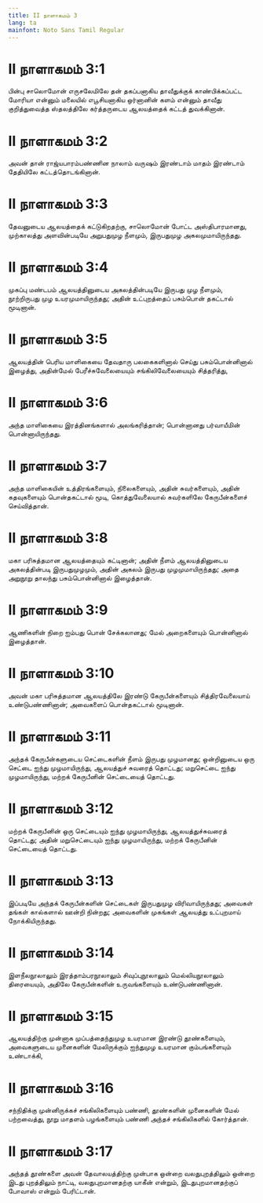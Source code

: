 ```yaml
---
title: II நாளாகமம் 3
lang: ta
mainfont: Noto Sans Tamil Regular
---
```


# II நாளாகமம் 3:1

பின்பு சாலொமோன் எருசலேமிலே தன் தகப்பனாகிய தாவீதுக்குக் காண்பிக்கப்பட்ட மோரியா என்னும் மலையில் எபூசியனாகிய ஒர்னானின் களம் என்னும் தாவீது குறித்துவைத்த ஸ்தலத்திலே கர்த்தருடைய ஆலயத்தைக் கட்டத் துவக்கினான்.

# II நாளாகமம் 3:2

அவன் தான் ராஜ்யபாரம்பண்ணின நாலாம் வருஷம் இரண்டாம் மாதம் இரண்டாம் தேதியிலே கட்டத்தொடங்கினான்.

# II நாளாகமம் 3:3

தேவனுடைய ஆலயத்தைக் கட்டுகிறதற்கு, சாலொமோன் போட்ட அஸ்திபாரமானது, முற்காலத்து அளவின்படியே அறுபதுமுழ நீளமும், இருபதுமுழ அகலமுமாயிருந்தது.

# II நாளாகமம் 3:4

முகப்பு மண்டபம் ஆலயத்தினுடைய அகலத்தின்படியே இருபது முழ நீளமும், நூற்றிருபது முழ உயரமுமாயிருந்தது; அதின் உட்புறத்தைப் பசும்பொன் தகட்டால் மூடினான்.

# II நாளாகமம் 3:5

ஆலயத்தின் பெரிய மாளிகையை தேவதாரு பலகைகளினால் செய்து பசும்பொன்னினால் இழைத்து, அதின்மேல் பேரீச்சுவேலையையும் சங்கிலிவேலையையும் சித்தரித்து,

# II நாளாகமம் 3:6

அந்த மாளிகையை இரத்தினங்களால் அலங்கரித்தான்; பொன்னானது பர்வாயீமின் பொன்னாயிருந்தது.

# II நாளாகமம் 3:7

அந்த மாளிகையின் உத்திரங்களையும், நிலைகளையும், அதின் சுவர்களையும், அதின் கதவுகளையும் பொன்தகட்டால் மூடி, கொத்துவேலையால் சுவர்களிலே கேருபீன்களைச் செய்வித்தான்.

# II நாளாகமம் 3:8

மகா பரிசுத்தமான ஆலயத்தையும் கட்டினான்; அதின் நீளம் ஆலயத்தினுடைய அகலத்தின்படி இருபதுமுழமும், அதின் அகலம் இருபது முழமுமாயிருந்தது; அதை அறுநூறு தாலந்து பசும்பொன்னினால் இழைத்தான்.

# II நாளாகமம் 3:9

ஆணிகளின் நிறை ஐம்பது பொன் சேக்கலானது; மேல் அறைகளையும் பொன்னினால் இழைத்தான்.

# II நாளாகமம் 3:10

அவன் மகா பரிசுத்தமான ஆலயத்திலே இரண்டு கேருபீன்களையும் சித்திரவேலையாய் உண்டுபண்ணினான்; அவைகளைப் பொன்தகட்டால் மூடினான்.

# II நாளாகமம் 3:11

அந்தக் கேருபீன்களுடைய செட்டைகளின் நீளம் இருபது முழமானது; ஒன்றினுடைய ஒரு செட்டை ஐந்து முழமாயிருந்து, ஆலயத்துச் சுவரைத் தொட்டது; மறுசெட்டை ஐந்து முழமாயிருந்து, மற்றக் கேருபீனின் செட்டையைத் தொட்டது.

# II நாளாகமம் 3:12

மற்றக் கேருபீனின் ஒரு செட்டையும் ஐந்து முழமாயிருந்து, ஆலயத்துச்சுவரைத் தொட்டது; அதின் மறுசெட்டையும் ஐந்து முழமாயிருந்து, மற்றக் கேருபீனின் செட்டையைத் தொட்டது.

# II நாளாகமம் 3:13

இப்படியே அந்தக் கேருபீன்களின் செட்டைகள் இருபதுமுழ விரிவாயிருந்தது; அவைகள் தங்கள் கால்களால் ஊன்றி நின்றது; அவைகளின் முகங்கள் ஆலயத்து உட்புறமாய் நோக்கியிருந்தது.

# II நாளாகமம் 3:14

இளநீலநூலாலும் இரத்தாம்பரநூலாலும் சிவுப்புநூலாலும் மெல்லியநூலாலும் திரையையும், அதிலே கேருபீன்களின் உருவங்களையும் உண்டுபண்ணினான்.

# II நாளாகமம் 3:15

ஆலயத்திற்கு முன்னாக முப்பத்தைந்துமுழ உயரமான இரண்டு தூண்களையும், அவைகளுடைய முனைகளின் மேலிருக்கும் ஐந்துமுழ உயரமான கும்பங்களையும் உண்டாக்கி,

# II நாளாகமம் 3:16

சந்நிதிக்கு முன்னிருக்கச் சங்கிலிகளையும் பண்ணி, தூண்களின் முனைகளின் மேல் பற்றவைத்து, நூறு மாதளம் பழங்களையும் பண்ணி அந்தச் சங்கிலிகளில் கோர்த்தான்.

# II நாளாகமம் 3:17

அந்தத் தூண்களை அவன் தேவாலயத்திற்கு முன்பாக ஒன்றை வலதுபுறத்திலும் ஒன்றை இடது புறத்திலும் நாட்டி, வலதுபுறமானதற்கு யாகீன் என்றும், இடதுபுறமானதற்குப் போவாஸ் என்றும் பேரிட்டான்.


